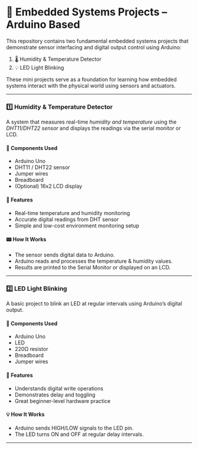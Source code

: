 # 🔧 Embedded Systems Projects – Arduino Based

This repository contains two fundamental embedded systems projects that demonstrate sensor interfacing and digital output control using Arduino:

1. 🌡 Humidity & Temperature Detector
2. 💡 LED Light Blinking

These mini projects serve as a foundation for learning how embedded systems interact with the physical world using sensors and actuators.

---


### 1️⃣ Humidity & Temperature Detector

A system that measures real-time *humidity and temperature* using the *DHT11/DHT22 sensor* and displays the readings via the serial monitor or LCD.

#### 🔌 Components Used
- Arduino Uno
- DHT11 / DHT22 sensor
- Jumper wires
- Breadboard
- (Optional) 16x2 LCD display

#### 🧠 Features
- Real-time temperature and humidity monitoring
- Accurate digital readings from DHT sensor
- Simple and low-cost environment monitoring setup

#### 📟 How It Works
- The sensor sends digital data to Arduino.
- Arduino reads and processes the temperature & humidity values.
- Results are printed to the Serial Monitor or displayed on an LCD.

---

### 2️⃣ LED Light Blinking

A basic project to blink an LED at regular intervals using Arduino’s digital output.

#### 🔌 Components Used
- Arduino Uno
- LED
- 220Ω resistor
- Breadboard
- Jumper wires

#### 🧠 Features
- Understands digital write operations
- Demonstrates delay and toggling
- Great beginner-level hardware practice

#### 💡 How It Works
- Arduino sends HIGH/LOW signals to the LED pin.
- The LED turns ON and OFF at regular delay intervals.

---
